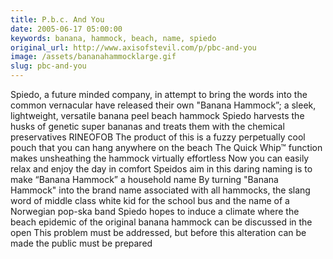 ```yaml
---
title: P.b.c. And You
date: 2005-06-17 05:00:00
keywords: banana, hammock, beach, name, spiedo
original_url: http://www.axisofstevil.com/p/pbc-and-you
image: /assets/bananahammocklarge.gif
slug: pbc-and-you
---
```


Spiedo, a future minded company, in attempt to bring the words into the common vernacular have released their own &quot;Banana Hammock”; a sleek, lightweight, versatile banana peel beach hammock Spiedo harvests the husks of genetic super bananas and treats them with the chemical preservatives RINEOFOB The product of this is a fuzzy perpetually cool pouch that you can hang anywhere on the beach The Quick Whip™ function makes unsheathing the hammock virtually effortless Now you can easily relax and enjoy the day in comfort Speidos aim in this daring naming is to make “Banana Hammock” a household name By turning &quot;Banana Hammock&quot; into the brand name associated with all hammocks, the slang word of middle class white kid for the school bus and the name of a Norwegian pop-ska band Spiedo hopes to induce a climate where the beach epidemic of the original banana hammock can be discussed in the open This problem must be addressed, but before this alteration can be made the public must be prepared

